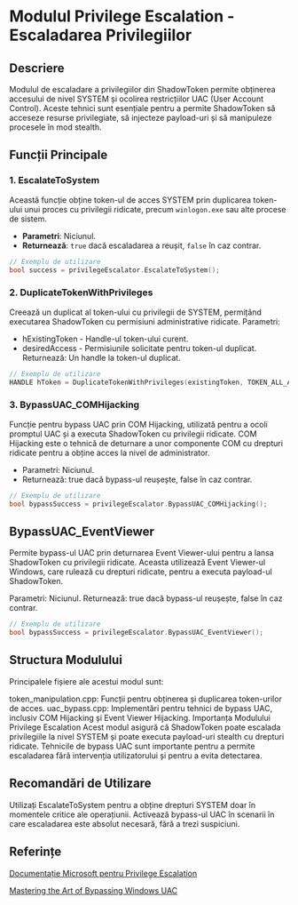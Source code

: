 # Modulul Privilege Escalation - Escaladarea Privilegiilor

## Descriere
Modulul de escaladare a privilegiilor din ShadowToken permite obținerea accesului de nivel SYSTEM și ocolirea restricțiilor UAC (User Account Control). Aceste tehnici sunt esențiale pentru a permite ShadowToken să acceseze resurse privilegiate, să injecteze payload-uri și să manipuleze procesele în mod stealth.

## Funcții Principale

### 1. EscalateToSystem
Această funcție obține token-ul de acces SYSTEM prin duplicarea token-ului unui proces cu privilegii ridicate, precum `winlogon.exe` sau alte procese de sistem.

- **Parametri**: Niciunul.
- **Returnează**: `true` dacă escaladarea a reușit, `false` în caz contrar.

```cpp
// Exemplu de utilizare
bool success = privilegeEscalator.EscalateToSystem();
```

### 2. DuplicateTokenWithPrivileges
Creează un duplicat al token-ului cu privilegii de SYSTEM, permițând executarea ShadowToken cu permisiuni administrative ridicate.
Parametri:
 * hExistingToken - Handle-ul token-ului curent.
 * desiredAccess - Permisiunile solicitate pentru token-ul duplicat.
Returnează: Un handle la token-ul duplicat.
```cpp
// Exemplu de utilizare
HANDLE hToken = DuplicateTokenWithPrivileges(existingToken, TOKEN_ALL_ACCESS);
```

### 3. BypassUAC_COMHijacking
Funcție pentru bypass UAC prin COM Hijacking, utilizată pentru a ocoli promptul UAC și a executa ShadowToken cu privilegii ridicate. COM Hijacking este o tehnică de deturnare a unor componente COM cu drepturi ridicate pentru a obține acces la nivel de administrator.

* Parametri: Niciunul.
* Returnează: true dacă bypass-ul reușește, false în caz contrar.
```cpp
// Exemplu de utilizare
bool bypassSuccess = privilegeEscalator.BypassUAC_COMHijacking();
```

## BypassUAC_EventViewer
Permite bypass-ul UAC prin deturnarea Event Viewer-ului pentru a lansa ShadowToken cu privilegii ridicate. Aceasta utilizează Event Viewer-ul Windows, care rulează cu drepturi ridicate, pentru a executa payload-ul ShadowToken.

Parametri: Niciunul.
Returnează: true dacă bypass-ul reușește, false în caz contrar.
```cpp
// Exemplu de utilizare
bool bypassSuccess = privilegeEscalator.BypassUAC_EventViewer();
```
## Structura Modulului
Principalele fișiere ale acestui modul sunt:

token_manipulation.cpp: Funcții pentru obținerea și duplicarea token-urilor de acces.
uac_bypass.cpp: Implementări pentru tehnici de bypass UAC, inclusiv COM Hijacking și Event Viewer Hijacking.
Importanța Modulului Privilege Escalation
Acest modul asigură că ShadowToken poate escalada privilegiile la nivel SYSTEM și poate executa payload-uri stealth cu drepturi ridicate. Tehnicile de bypass UAC sunt importante pentru a permite escaladarea fără intervenția utilizatorului și pentru a evita detectarea.

## Recomandări de Utilizare
Utilizați EscalateToSystem pentru a obține drepturi SYSTEM doar în momentele critice ale operațiunii.
Activează bypass-ul UAC în scenarii în care escaladarea este absolut necesară, fără a trezi suspiciuni.
## Referințe
[Documentație Microsoft pentru Privilege Escalation](https://learn.microsoft.com/en-us/windows/win32/secauthz/access-tokens)

[Mastering the Art of Bypassing Windows UAC](https://hadess.io/user-account-control-uncontrol-mastering-the-art-of-bypassing-windows-uac/)
